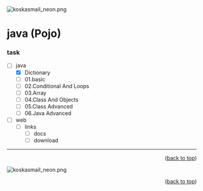 <a name="topage"></a>

<img alt="koskasmail_neon.png" src="https://koskasmail.github.io/me/me/java/java_neon.png">

# java (Pojo)

### task
- [ ] java
    - [x] Dictionary
    - [ ] 01.basic
    - [ ] 02.Conditional And Loops
    - [ ] 03.Array
    - [ ] 04.Class And Objects
    - [ ] 05.Class Advanced
    - [ ] 06.Java Advanced
- [ ] web
    - [ ] links
        - [ ] docs
        - [ ] download

----

<p align="right">(<a href="#topage">back to top</a>)</p>

<img alt="koskasmail_neon.png" src="https://koskasmail.github.io/me/me/java/java_neon.png">

<p align="right">(<a href="#topage">back to top</a>)</p>
<br/>
<br/>
